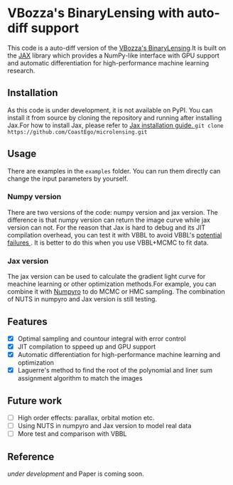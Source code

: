 # VBozza's BinaryLensing with auto-diff support
This code is a auto-diff version of the <a href='https://github.com/valboz/VBBinaryLensing'> VBozza's BinaryLensing</a>.It is built on the <a href='https://github.com/google/jax'> JAX</a> library which provides a NumPy-like interface with GPU support and automatic differentiation for high-performance machine learning research.

## Installation
As this code is under development, it is not available on PyPI. You can install it from source by cloning the repository and running after installing Jax.For how to install Jax, please refer to <a href='https://github.com/google/jax#installation'> Jax installation guide. </a> 
```git clone https://github.com/CoastEgo/microlensing.git```

## Usage
There are examples in the ```examples``` folder. You can run them directly can change the input parameters by yourself.
### Numpy version
There are two versions of the code: numpy version and jax version. The difference is that numpy version can return the image curve while jax version can not. For the reason that Jax is hard to debug and its JIT compilation overhead, you can test it with VBBL to avoid VBBL's <a href='https://github.com/valboz/VBBinaryLensing/blob/master/docs/AdvancedControl.md'> potential failures </a>. It is better to do this when you use VBBL+MCMC to fit data.
### Jax version
The jax version can be used to calculate the gradient light curve for meachine learning or other optimization methods.For example, you can combine it with <a href='https://github.com/pyro-ppl/numpyro'> Numpyro</a> to do MCMC or HMC sampling. The combination of NUTS in numpyro and Jax version is still testing.

## Features
- [x] Optimal sampling and countour integral with error control
- [x] JIT compilation to sppeed up and GPU support
- [x] Automatic differentiation for high-performance machine learning and optimization
- [x] Laguerre's method to find the root of the polynomial and liner sum assignment algorithm to match the images

## Future work
- [ ] High order effects: parallax, orbital motion etc.
- [ ] Using NUTS in numpyro and Jax version to model real data
- [ ] More test and comparison with VBBL

## Reference
*under development* and Paper is coming soon.

